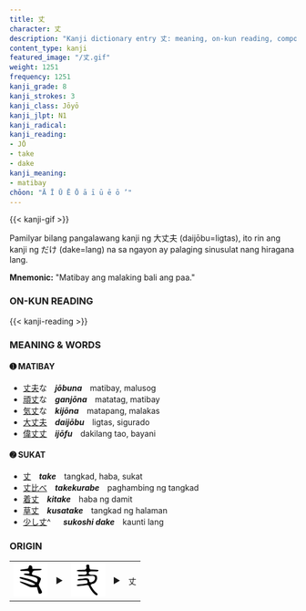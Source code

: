 ```yaml
---
title: 丈
character: 丈
description: "Kanji dictionary entry 丈: meaning, on-kun reading, compounds, origin, related kanji"
content_type: kanji
featured_image: "/丈.gif"
weight: 1251
frequency: 1251
kanji_grade: 8
kanji_strokes: 3
kanji_class: Jōyō
kanji_jlpt: N1
kanji_radical: 
kanji_reading: 
- JŌ
- take
- dake
kanji_meaning:
- matibay
chōon: "Ā Ī Ū Ē Ō ā ī ū ē ō ’"
---
```

[//]: # (Don't edit the line below. Kanji animated GIF code is automatically generated.)
{{< kanji-gif >}}

[//]: # (Edit below this line.)

Pamilyar bilang pangalawang kanji ng 大丈夫 (daijōbu=ligtas), ito rin ang kanji ng だけ (dake=lang) na sa ngayon ay palaging sinusulat nang hiragana lang.
 
**Mnemonic:** "Matibay ang malaking bali ang paa."

### ON-KUN READING

[//]: # (Don't edit the line below. ON-KUN READING code is automatically generated.)
{{< kanji-reading >}}

### MEANING & WORDS

#### ➊ **MATIBAY**
  - [丈](../丈)[夫](../夫)な　***jōbuna***　matibay, malusog
  - [頑](../頑)[丈](../丈)な　***ganjōna***　matatag, matibay
  - [気](../気)[丈](../丈)な　***kijōna***　matapang, malakas
  - [大](../大)[丈](../丈)[夫](../夫)　***daijōbu***　ligtas, sigurado
  - [偉](../偉)[丈](../丈)[丈](../丈)　***ijōfu***　dakilang tao, bayani

#### ➋ **SUKAT**
  - [丈](../丈)　***take***　tangkad, haba, sukat
  - [丈](../丈)[比べ](../比)　***takekurabe***　paghambing ng tangkad
  - [着](../着)[丈](../丈)　***kitake***　haba ng damit
  - [草](../草)[丈](../丈)　***kusatake***　tangkad ng halaman
  - [少し](../少)[丈](../丈)^ 　 ***sukoshi dake***　kaunti lang

### ORIGIN

<table class="kanji-table"><tr><td>
<img src="60px-丈-bronze.svg.png">
</td><td>▶</td><td>
<img src="60px-丈-seal.svg.png">
</td><td>▶</td>
<td class="kanji-origin">丈</td>
</tr></table>
